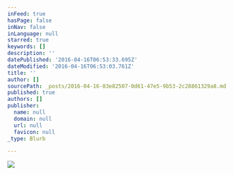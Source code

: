 ```yaml
---
inFeed: true
hasPage: false
inNav: false
inLanguage: null
starred: true
keywords: []
description: ''
datePublished: '2016-04-16T06:53:33.695Z'
dateModified: '2016-04-16T06:53:03.761Z'
title: ''
author: []
sourcePath: _posts/2016-04-16-83e82507-0d61-47e5-9b53-2c28861329a8.md
published: true
authors: []
publisher:
  name: null
  domain: null
  url: null
  favicon: null
_type: Blurb

---
```

![](https://the-grid-user-content.s3-us-west-2.amazonaws.com/ff09a136-b45e-4433-9170-bd1e4cfd95cc.png)